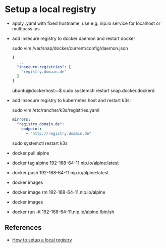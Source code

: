 # Setup a local registry

- apply .yaml with fixed hostname, use e.g. nip.io service for localhost or multipass ips
- add insecure registry to docker daemon and restart docker

    sudo vim /var/snap/docker/current/config/daemon.json

    ```yaml
    {
      ...
      "insecure-registries": [
        "registry.domain.de"
      ]
    }
    ```

    ubuntu@dockerhost:~$ sudo systemctl restart snap.docker.dockerd

- add insecure registry to kubernetes host and restart k3s:

    sudo vim  /etc/rancher/k3s/registries.yaml

    ```yaml
    mirrors:
      "registry.domain.de":
        endpoint:
          - "http://registry.domain.de"
    ```

    sudo systemctl restart k3s

- docker pull alpine
- docker tag alpine 192-168-64-11.nip.io/alpine:latest
- docker push 192-168-64-11.nip.io/alpine:latest

- docker images

- docker image rm 192-168-64-11.nip.io/alpine
- docker images
- docker run -it 192-168-64-11.nip.io/alpine /bin/sh

## References

- [How to setup a local registry](https://itnext.io/how-to-setup-a-private-registry-on-k3s-d9283906d16)
